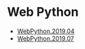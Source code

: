 # Web Python

- [WebPython.2019.04](https://github.com/OtusTeam/WebPython/tree/WebPython.2019.04)
- [WebPython.2019.07](https://github.com/OtusTeam/WebPython/tree/WebPython.2019.07)
